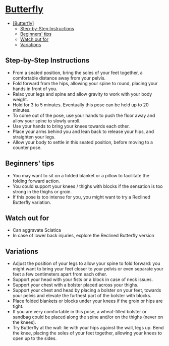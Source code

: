 # [Butterfly]

<!--TOC-->

- [\[Butterfly\]](#butterfly)
  - [Step-by-Step Instructions](#step-by-step-instructions)
  - [Beginners' tips](#beginners-tips)
  - [Watch out for](#watch-out-for)
  - [Variations](#variations)

<!--TOC-->

## Step-by-Step Instructions

- From a seated position, bring the soles of your feet together, a comfortable
  distance away from your pelvis.
- Fold forward from the hips, allowing your spine to round, placing your hands
  in front of you.
- Relax your legs and spine and allow gravity to work with your body weight.
- Hold for 3 to 5 minutes. Eventually this pose can be held up to 20 minutes.
- To come out of the pose, use your hands to push the floor away and allow your
  spine to slowly unroll.
- Use your hands to bring your knees towards each other.
- Place your arms behind you and lean back to release your hips, and straighten
  your legs.
- Allow your body to settle in this seated position, before moving to a counter
  pose.

## Beginners' tips

- You may want to sit on a folded blanket or a pillow to facilitate the folding
  forward action.
- You could support your knees / thighs with blocks if the sensation is too
  strong in the thighs or groin.
- If this pose is too intense for you, you might want to try a Reclined
  Butterfly variation.

## Watch out for

- Can aggravate Sciatica
- In case of lower back injuries, explore the Reclined Butterfly version

## Variations

- Adjust the position of your legs to allow your spine to fold forward: you
  might want to bring your feet closer to your pelvis or even separate your feet
  a few centimeters apart from each other.
- Support your head with your fists or a block in case of neck issues.
- Support your chest with a bolster placed across your thighs.
- Support your chest and head by placing a bolster on your feet, towards your
  pelvis and elevate the furthest part of the bolster with blocks.
- Place folded blankets or blocks under your knees if the groin or hips are
  tight.
- If you are very comfortable in this pose, a wheat-filled bolster or sandbag
  could be placed along the spine and/or on the thighs (never on the knees).
- Try Butterfly at the wall: lie with your hips against the wall, legs up. Bend
  the knee, placing the soles of your feet together, allowing your knees to open
  up to the sides.

[Butterfly]: https://www.ekhartyoga.com/resources/yin-poses/butterfly-pose
